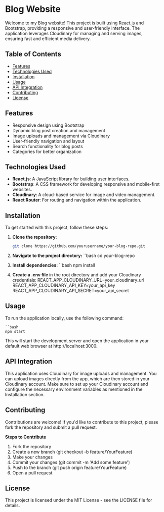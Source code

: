 # Blog Website

Welcome to my Blog website! This project is built using React.js and Bootstrap, providing a responsive and user-friendly interface. The application leverages Cloudinary for managing and serving images, ensuring fast and efficient media delivery.

## Table of Contents

- [Features](#features)
- [Technologies Used](#technologies-used)
- [Installation](#installation)
- [Usage](#usage)
- [API Integration](#api-integration)
- [Contributing](#contributing)
- [License](#license)

## Features

- Responsive design using Bootstrap
- Dynamic blog post creation and management
- Image uploads and management via Cloudinary
- User-friendly navigation and layout
- Search functionality for blog posts
- Categories for better organization

## Technologies Used

- **React.js**: A JavaScript library for building user interfaces.
- **Bootstrap**: A CSS framework for developing responsive and mobile-first websites.
- **Cloudinary**: A cloud-based service for image and video management.
- **React Router**: For routing and navigation within the application.

## Installation

To get started with this project, follow these steps:

1. **Clone the repository:**
   ```bash
   git clone https://github.com/yourusername/your-blog-repo.git

2. **Navigate to the project directory:**
    ``bash
    cd your-blog-repo

3. **Install dependencies:**
    ``bash
    npm install

4. **Create a .env file** in the root directory and add your Cloudinary  credentials:
    REACT_APP_CLOUDINARY_URL=your_cloudinary_url
    REACT_APP_CLOUDINARY_API_KEY=your_api_key
    REACT_APP_CLOUDINARY_API_SECRET=your_api_secret

## Usage

To run the application locally, use the following command:

    ``bash
    npm start
This will start the development server and open the application in your default web browser at http://localhost:3000.

## API Integration

This application uses Cloudinary for image uploads and management. You can upload images directly from the app, which are then stored in your Cloudinary account. Make sure to set up your Cloudinary account and configure the necessary environment variables as mentioned in the Installation section.

## Contributing

Contributions are welcome! If you'd like to contribute to this project, please fork the repository and submit a pull request.

**Steps to Contribute**
1. Fork the repository
2. Create a new branch (git checkout -b feature/YourFeature)
3. Make your changes
4. Commit your changes (git commit -m 'Add some feature')
5. Push to the branch (git push origin feature/YourFeature)
6. Open a pull request

## License

This project is licensed under the MIT License - see the LICENSE file for details.

